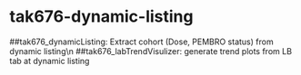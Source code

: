 # tak676-dynamic-listing
##tak676_dynamicListing: Extract cohort (Dose, PEMBRO status) from dynamic listing\n
##tak676_labTrendVisulizer: generate trend plots from LB tab at dynamic listing
